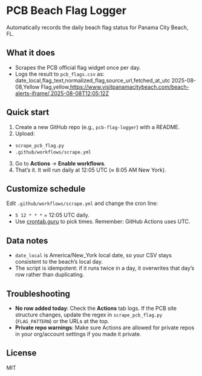 # PCB Beach Flag Logger

Automatically records the daily beach flag status for Panama City Beach, FL.

## What it does
- Scrapes the PCB official flag widget once per day.
- Logs the result to `pcb_flags.csv` as:
date_local,flag_text,normalized_flag,source_url,fetched_at_utc
2025-08-08,Yellow Flag,yellow,https://www.visitpanamacitybeach.com/beach-alerts-iframe/,2025-08-08T12:05:12Z
  
## Quick start
1. Create a new GitHub repo (e.g., `pcb-flag-logger`) with a README.
2. Upload:
 - `scrape_pcb_flag.py`
 - `.github/workflows/scrape.yml`
3. Go to **Actions** → **Enable workflows**.
4. That’s it. It will run daily at 12:05 UTC (≈ 8:05 AM New York).

## Customize schedule
Edit `.github/workflows/scrape.yml` and change the cron line:
- `5 12 * * *` = 12:05 UTC daily.
- Use [crontab.guru](https://crontab.guru) to pick times. Remember: GitHub Actions uses UTC.

## Data notes
- `date_local` is America/New_York local date, so your CSV stays consistent to the beach’s local day.
- The script is idempotent: if it runs twice in a day, it overwrites that day’s row rather than duplicating.

## Troubleshooting
- **No row added today**: Check the **Actions** tab logs. If the PCB site structure changes, update the regex in `scrape_pcb_flag.py` (`FLAG_PATTERN`) or the URLs at the top.
- **Private repo warnings**: Make sure Actions are allowed for private repos in your org/account settings if you made it private.

## License
MIT
